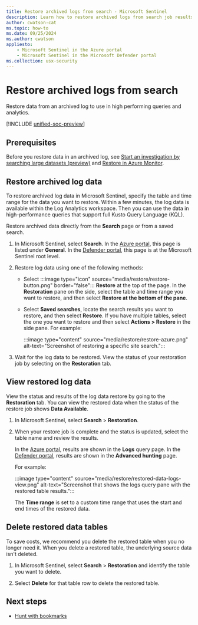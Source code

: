 ```yaml
---
title: Restore archived logs from search - Microsoft Sentinel
description: Learn how to restore archived logs from search job results.
author: cwatson-cat
ms.topic: how-to
ms.date: 09/25/2024
ms.author: cwatson
appliesto:
    - Microsoft Sentinel in the Azure portal
    - Microsoft Sentinel in the Microsoft Defender portal
ms.collection: usx-security
---
```


# Restore archived logs from search

Restore data from an archived log to use in high performing queries and analytics.

[!INCLUDE [unified-soc-preview](includes/unified-soc-preview.md)]

## Prerequisites

Before you restore data in an archived log, see [Start an investigation by searching large datasets (preview)](investigate-large-datasets.md) and [Restore in Azure Monitor](/azure/azure-monitor/logs/restore).

## Restore archived log data

To restore archived log data in Microsoft Sentinel, specify the table and time range for the data you want to restore. Within a few minutes, the log data is available within the Log Analytics workspace. Then you can use the data in high-performance queries that support full Kusto Query Language (KQL).

Restore archived data directly from the **Search** page or from a saved search.

1. In Microsoft Sentinel, select **Search**. In the [Azure portal](https://portal.azure.com), this page is listed under **General**. In the [Defender portal](https://security.microsoft.com/), this page is at the Microsoft Sentinel root level.

1. Restore log data using one of the following methods:

   - Select :::image type="icon" source="media/restore/restore-button.png" border="false"::: **Restore** at the top of the page. In the **Restoration** pane on the side, select the table and time range you want to restore, and then select **Restore at the bottom of the pane**.

   - Select **Saved searches**, locate the search results you want to restore, and then select **Restore**. If you have multiple tables, select the one you want to restore and then select **Actions > Restore** in the side pane. For example:

      :::image type="content" source="media/restore/restore-azure.png" alt-text="Screenshot of restoring a specific site search.":::

1. Wait for the log data to be restored. View the status of your restoration job by selecting on the **Restoration** tab.

## View restored log data

View the status and results of the log data restore by going to the **Restoration** tab. You can view the restored data when the status of the restore job shows **Data Available**.

1. In Microsoft Sentinel, select **Search** > **Restoration**.

1. When your restore job is complete and the status is updated, select the table name and review the results.

   In the [Azure portal](https://portal.azure.com), results are shown in the **Logs** query page. In the [Defender portal](https://security.microsoft.com/), results are shown in the **Advanced hunting** page.

   For example:

   :::image type="content" source="media/restore/restored-data-logs-view.png" alt-text="Screenshot that shows the logs query pane with the restored table results.":::

   The **Time range** is set to a custom time range that uses the start and end times of the restored data.

## Delete restored data tables

To save costs, we recommend you delete the restored table when you no longer need it. When you delete a restored table, the underlying source data isn't deleted.

1. In Microsoft Sentinel, select **Search** > **Restoration** and identify the table you want to delete.

1. Select **Delete** for that table row to delete the restored table.

## Next steps

- [Hunt with bookmarks](bookmarks.md)
